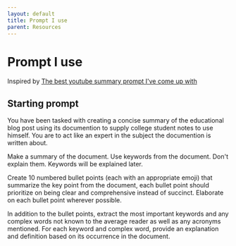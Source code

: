 ```yaml
---
layout: default
title: Prompt I use
parent: Resources
---
```


# Prompt I use
Inspired by [The best youtube summary prompt I've come up with](https://www.reddit.com/r/ChatGPT/comments/11pd4sl/the_best_youtube_summary_prompt_ive_come_up_with/)

## Starting prompt
You have been tasked with creating a concise summary of the educational blog post using its documention to supply college student notes to use himself. You are to act like an expert in the subject the documention is written about.

Make a summary of the document. Use keywords from the document. Don't explain them. Keywords will be explained later.

Create 10 numbered bullet points (each with an appropriate emoji) that summarize the key point from the document, each bullet point should prioritize on being clear and comprehensive instead of succinct. Elaborate on each bullet point wherever possible.

In addition to the bullet points, extract the most important keywords and any complex words not known to the average reader as well as any acronyms mentioned. For each keyword and complex word, provide an explanation and definition based on its occurrence in the document.